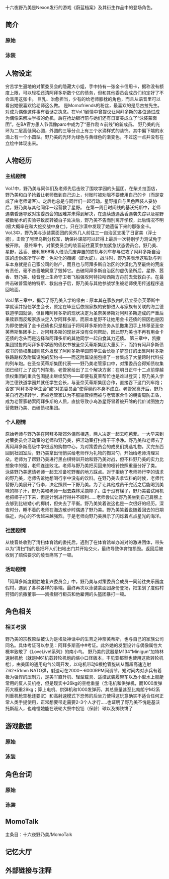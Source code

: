 十六夜野乃美是Nexon发行的游戏《蔚蓝档案》及其衍生作品中的登场角色。

## 简介

### 原始

### 泳装

## 人物设定
穷苦学生遍地的对策委员会的隐藏大小姐，手中持有一张金卡信用卡，据称没有额度上限，可以轻松还清阿拜多斯数个亿的债务，但和其他委员会成员们约定好了不会滥用这张卡。
巨乳、治愈担当，少有的给老师膝枕的角色，而且从语音里可以看出她很喜欢给老师这么做。
是Momofriends的粉丝，最喜欢的是尼古拉先生。
对成为偶像这件事有着谜之执念。在Vol.1剧情中曾提议让阿拜多斯的各位通过成为偶像来解决学校的危机，后在抢劫银行前与她们还有日富美成立了“泳装蒙面团”。在BA官方愚人节偶像paro中成为了“恶作剧☆前线”的新成员。
野乃美的光环为二层高低同心圆，外圆的三等分点上有三个水滴样式的装饰。其中偏下端的水滴上有一个小圆型。野乃美的光环为绿色与黄绿色的渐变色，不过这一点并没有在立绘中体现出来。

## 人物经历

### 主线剧情
Vol.1中，野乃美与同伴们及老师先后击败了围攻学园的头盔团。在柴关拉面店，野乃美和白子抢着让老师做到自己边上，付账时被劝阻不要使用自己的卡（而是变成了由老师请客）。之后也总是与同伴们一起行动。星野擅自与黑色西装人妥协后，野乃美与其他同伴一起营救了星野。
在第一周目时间线的基沃托斯中，老师遇袭昏迷导致对策委员会的困难并未得到解决，在连续遭遇茜香遇袭失踪以及星野被数秘术的实验导致反转被白子处决后，野乃美不告而别离开学校，此后情况不明(极大概率在和大蛇交战中身亡)，只在沙漠中发现了她遗留下来的那张金卡。
Vol.3中，野乃美与泳装蒙面团的另外几人前往三一自治区支援了日富美（浮士德），击败了阿里乌斯分校军，确保补课部可以赶得上最后一次特别学力测试免于被开除。
最终章中，对策委员会的绫音前往夏莱参加紧急状态委员会。野乃美、星野，茜香、便利屋68等人借助荒废弃置的铁轨与列车参与进攻了阿拜多斯自治区的虚伪圣所守护者：色彩化的薇娜（即大蛇）。战斗时，野乃美表示这铁轨与列车本身就是自己家公司的财产，而且也与阿拜多斯自治区的沙漠化乃至最终的荒废有责任，毫不吝啬地同意了毁掉它。击破阿拜多斯自治区的虚伪圣所后，星野、茜香、野乃美、绫音登上生命守卫者飞船强攻阿特拉哈西斯方舟前去营救白子。在最终击破普雷纳帕特斯、救出白子后，野乃美与其他参战学生被老师使用传送程序送回地面。

Vol.1第三章中，揭示了野乃美入学的缘由：原本其在家族内的私立圣奈芙蒂斯中学就读并担任学生会长，原定在毕业后依照家族的安排进入与家族有关联的海兰德铁道学园就读，但目睹阿拜多斯的现状决定为圣奈芙蒂斯对阿拜多斯造成的严重后果赎罪而反叛家族决定入学阿拜多斯，而原本星野不让她用金卡还债的原因也是因为即使使用了金卡还债也只是相当于将阿拜多斯的债务从凯撒集团手上转移至圣奈芙蒂斯集团手上，对阿拜多斯的现状并没有任何帮助，因此野乃美也不再有用金卡还债的念头而是选择和阿拜多斯的其他同学一起自食其力还债。
第三章中，凯撒集团抛售的阿拜多斯学园的债权书被圣奈芙蒂斯集团大量买下，而持有阿拜多斯债权书的债权集团则意外发现了阿拜多斯学园前学生会长栀子梦签订的出售阿拜多斯铁路路权及附属设施的契约书——而这附属设施包括了一台集成了大量跨时代科技的列车炮。在圣奈芙蒂斯集团代表——野乃美老管家口中，对策委员会得知债权集团已经盯上了这门列车炮。老管家给出了三个解决方案：在明日正午十二点前穿越债权集团的重兵包围提出继续契约——即便有夏莱帮忙也是难过登天；野乃美入学海兰德铁道学园并就任学生会长，与圣奈芙蒂斯集团合作，直接吞下这门列车炮；否定“阿拜多斯学生会”或“对策委员会”使得契约本身不成立。老管家离开后，野乃美自行选择转学，但被老管家认为不服输管控而被与老管家合作的朝雾周防击昏，成为老管家勒索阿拜多斯的人质，直接导致小鸟游星野冒着被开除的代价试图独力营救野乃美、击破债权集团。

### 个人剧情
原始老师与野乃美在阿拜多斯郊外偶然相遇，两人决定一起去吃芭菲。一大早来到对策委员会活动室的老师和野乃美，把活动室打扫得干干净净。野乃美和老师去了离阿拜多斯高级中学很远的购物中心，为对策委员会的成员们挑选礼物。买完东西回到社团室后，野乃美拿出悄悄买给老师作为礼物的掏耳勺，开始给老师清理耳朵。老师为了帮野乃美进行黑白棋特训开始和野乃美对战，但不料野乃美的实力比想象中的强，老师连连败北。老师与野乃美把买回来的哑铃按照重量分好了类。
泳装野乃美邀请老师一起去准备吃野餐的地方踩点。对于拒绝了老师拎行李的请求的野乃美，老师告诉她想喝行李中没有的饮料。在野乃美去拿饮料的时候，老师代替野乃美展开了行李，决定照顾一下野乃美。为了让其他成员干完活之后能喝到美味的椰子汁，野乃美和老师一起去森林采摘椰子。由于没有梯子，野乃美尝试用机枪把椰子打下来，但是计划进行得并不顺利……老师尝试让野乃美坐到自己肩膀上去够到比较矮小的椰树，但失去了平衡。野乃美笑着说这也是一次很好的经历。深夜时分，睡不着的老师在海边散步时偶遇了野乃美。野乃美笑着说随着回去的日期临近，内心的不舍越来越强烈。于是老师向野乃美展示了闪烁着点点星光的海洋。

### 社团剧情
从绫音处收到了清扫体育馆的委托后，遇到了在体育馆举办派对的激进团体，带头以为“清扫”指的是把坏人们扫地出门并开始交火，最终导致体育馆损毁。返回后被收到了赔偿要求的绫音痛骂了一顿。

### 活动剧情
「阿拜多斯度假胜地复兴委员会」中，野乃美与对策委员会成员一同前往失乐园度假村，遇到了各种各样的事端。最终再次以泳装蒙面团身份登场，把策划了度假村狩猎的凯撒董事——凯撒银行柜员和他雇佣的头盔团暴打一顿。

## 角色相关

### 相关考据
野乃美的宗教原型被认为是埃及神话中的生育之神奈芙蒂斯，也与自己的家族公司同名。具体考证可以参见：阿拜多斯高中#考证。此外她的发型设计与偶像属性大概率致敬了《LoveLive!系列》的南小鸟。
野乃美的武器是M134“Minigun”加特林速射机枪（就是M61机载转轮机炮的缩小口径版本，丰见亚都梨也使用这款转轮机枪），由美国的通用电气公司开发，以电机带动6根枪管旋转从而超高速连射7.62*51mm NATO弹，射速可在2000～6000RPM间调节，短时间内对步兵有着极为强悍的压制力，是美军直升机、轻型载具、遥控武装履带车以及小型水上舰艇常用的反人员机枪，但是现实中26kg的空枪重量（含电机和供弹机，而1000发弹药大概重29kg；算上电机、供弹机和1000发弹药，其总重量甚至比勃朗宁M2系列重机枪空枪还要沉）和高射速模式下恐怖的后坐力使得这玩意确实不适合任何正常人类手提使用，正常想要带走需要2-3个人才行.....也证明了野乃美不愧是基沃托斯超人，也难怪她能在晄轮大祭中投铅（保龄）球以及掷铁饼了

## 游戏数据

### 原始

### 泳装

## 角色台词

### 原始

### 泳装

## MomoTalk
主条目：十六夜野乃美/MomoTalk

## 记忆大厅

		

## 外部链接与注释